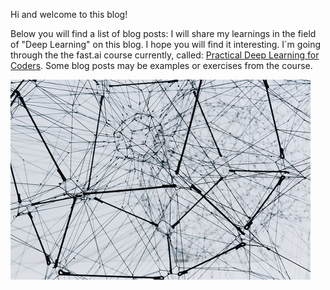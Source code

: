 Hi and welcome to this blog!

Below you will find a list of blog posts: I will share my learnings in the field of "Deep Learning" on this blog. I hope you will find it interesting.
I`m going through the the fast.ai course currently, called: [Practical Deep Learning for Coders](https://www.fast.ai/).
Some blog posts may be examples or exercises from the course.


![abstract image of neural network](images/neural-net.jpeg)
